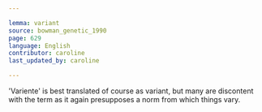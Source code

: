 ```yaml
---

lemma: variant
source: bowman_genetic_1990
page: 629
language: English
contributor: caroline
last_updated_by: caroline

---
```


'Variente' is best translated of course as variant, but many are discontent with the term as it again presupposes a norm from which things vary.
